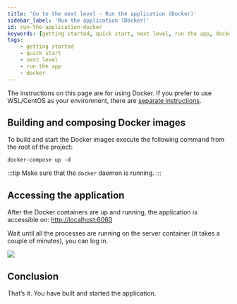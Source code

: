 ```yaml
---
title: 'Go to the next level - Run the application (Docker)'
sidebar_label: 'Run the application (Docker)'
id: run-the-application-docker
keywords: [getting started, quick start, next level, run the app, docker]
tags:
    - getting started
    - quick start
    - next level
    - run the app
    - docker
---
```


The instructions on this page are for using Docker. If you prefer to use WSL/CentOS as your environment, there are [separate instructions](../../../getting-started/go-to-the-next-level/run-the-application-wsl/).

## Building and composing Docker images 

To build and start the Docker images execute the following command from the root of the project:
```shell title="./positions-app-tutorial"
docker-compose up -d
```

:::tip
Make sure that the `docker` daemon is running.
:::

## Accessing the application

After the Docker containers are up and running, the application is accessible on: [http://localhost:6060](http://localhost:6060)

Wait until all the processes are running on the server container (it takes a couple of minutes), you can log in.

![](/img/positions_login.png)

## Conclusion
That’s it. You have built and started the application.

